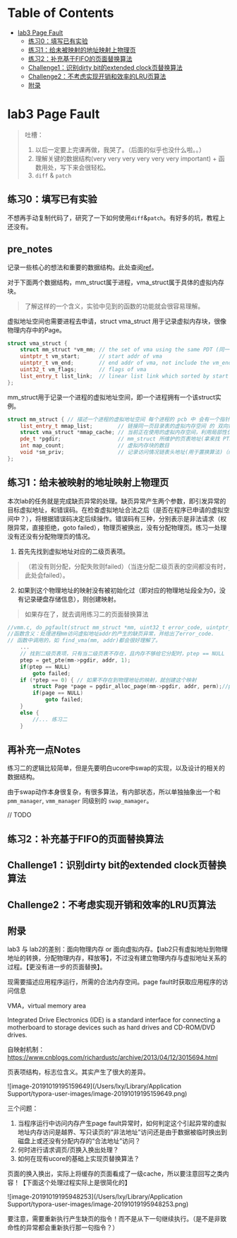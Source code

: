 Table of Contents
=================

* [lab3 Page Fault](#lab3-page-fault)
    * [练习0：填写已有实验](#练习0填写已有实验)
    * [练习1：给未被映射的地址映射上物理页](#练习1给未被映射的地址映射上物理页)
    * [练习2：补充基于FIFO的页面替换算法](#练习2补充基于fifo的页面替换算法)
    * [Challenge1：识别dirty bit的extended clock页替换算法](#challenge1识别dirty-bit的extended-clock页替换算法)
    * [Challenge2：不考虑实现开销和效率的LRU页算法](#challenge2不考虑实现开销和效率的lru页算法)
    * [附录](#附录)

# lab3 Page Fault

> 吐槽：
> 1. 以后一定要上完课再做，我哭了。（后面的似乎也没什么啦。。）
> 2. 理解关键的数据结构(very very very very very very important) + 函数用处，写下来会很轻松。
> 3. `diff` & `patch`

## 练习0：填写已有实验

不想再手动复制代码了，研究了一下如何使用`diff`&`patch`。有好多的坑，教程上还没有。

## pre_notes

记录一些核心的想法和重要的数据结构。此处查阅[ref](https://yuerer.com/%E6%93%8D%E4%BD%9C%E7%B3%BB%E7%BB%9F-uCore-Lab-3/)。

对于下面两个数据结构，mm_struct属于进程，vma_struct属于具体的虚拟内存块。

> 了解这样的一个含义，实验中见到的函数的功能就会很容易理解。

虚拟地址空间也需要进程去申请，struct vma_struct 用于记录虚拟内存块，很像物理内存中的Page。

```c++
struct vma_struct {
    struct mm_struct *vm_mm; // the set of vma using the same PDT (同一目录表，即同一进程)
    uintptr_t vm_start;      // start addr of vma 
    uintptr_t vm_end;        // end addr of vma, not include the vm_end itself
    uint32_t vm_flags;       // flags of vma
    list_entry_t list_link;  // linear list link which sorted by start addr of vma
};
```

mm_struct用于记录一个进程的虚拟地址空间，即一个进程拥有一个该struct实例。
```c++
struct mm_struct { // 描述一个进程的虚拟地址空间 每个进程的 pcb 中 会有一个指针指向本结构体
    list_entry_t mmap_list;        // 链接同一页目录表的虚拟内存空间 的 双向链表的 头节点（即这个进程的虚拟地址空间声明的[虚拟内存块的链表头]）
    struct vma_struct *mmap_cache; // 当前正在使用的虚拟内存空间，利用局部性优化
    pde_t *pgdir;                  // mm_struct 所维护的页表地址(拿来找 PTE)（一级页表地址）
    int map_count;                 // 虚拟内存块的数目
    void *sm_priv;                 // 记录访问情况链表头地址(用于置换算法)（给swap manager使用）
};
```

## 练习1：给未被映射的地址映射上物理页

本次lab的任务就是完成缺页异常的处理。缺页异常产生两个参数，即引发异常的目标虚拟地址，和错误码。在检查虚拟地址合法之后（是否在程序已申请的虚拟空间中？），将根据错误码决定后续操作。错误码有三种，分别表示是非法请求（权限异常，直接拒绝，goto failed），物理页被换出，没有分配物理页。练习一处理没有还没有分配物理页的情况。

1. 首先先找到虚拟地址对应的二级页表项。

> （若没有则分配，分配失败则failed）（当连分配二级页表的空间都没有时，此处会failed）。

2. 如果到这个物理地址的映射没有被初始化过（即对应的物理地址段全为0，没有记录硬盘存储信息），则创建映射。

> 如果存在了，就去调用练习二的页面替换算法

```c++
//vmm.c, do_pgfault(struct mm_struct *mm, uint32_t error_code, uintptr_t addr)
//函数含义：处理进程mm访问虚拟地址addr的产生的缺页异常，并给出了error_code.
// 函数中调用的，如 find_vma(mm, addr)都会很好理解了。
    ...
    // 找到二级页表项，只有当二级页表不存在，且内存不够给它分配时，ptep == NULL
    ptep = get_pte(mm->pgdir, addr, 1);              
    if(ptep == NULL)
        goto failed;
    if (*ptep == 0) { // 如果不存在到物理地址的映射，就创建这个映射
        struct Page *page = pgdir_alloc_page(mm->pgdir, addr, perm);//perm is short for permission
        if(page == NULL)
            goto failed;
    }
    else {
        //... 练习二
    }
```

## 再补充一点Notes

练习二的逻辑比较简单，但是先要明白ucore中swap的实现，以及设计的相关的数据结构。

由于swap动作本身很复杂，有很多算法，有内部状态，所以单独抽象出一个和`pmm_manager`, `vmm_manager` 同级别的 `swap_mamager`。

// TODO

## 练习2：补充基于FIFO的页面替换算法

## Challenge1：识别dirty bit的extended clock页替换算法



## Challenge2：不考虑实现开销和效率的LRU页算法


## 附录

lab3 与 lab2的差别：面向物理内存 or 面向虚拟内存。【lab2只有虚拟地址到物理地址的转换，分配物理内存，释放等】，不过没有建立物理内存与虚拟地址关系的过程。【更没有进一步的页面替换】。

现需要描述应用程序运行，所需的合法内存空间。page fault时获取应用程序的访问信息

VMA，virtual memory area

Integrated Drive Electronics (IDE) is a standard interface for connecting a motherboard to storage devices such as hard drives and CD-ROM/DVD drives. 

自映射机制：<https://www.cnblogs.com/richardustc/archive/2013/04/12/3015694.html>

页表项结构，标志位含义。其实产生了很大的差异。

![image-20191019195159649](/Users/lxy/Library/Application Support/typora-user-images/image-20191019195159649.png)

三个问题：

1. 当程序运行中访问内存产生page fault异常时，如何判定这个引起异常的虚拟地址内存访问是越界、写只读页的“非法地址”访问还是由于数据被临时换出到磁盘上或还没有分配内存的“合法地址”访问？
2. 何时进行请求调页/页换入换出处理？
3. 如何在现有ucore的基础上实现页替换算法？

页面的换入换出，实际上将缓存的页面看成了一级cache，所以要注意回写之类内容！【下面这个处理过程实际上是很简化的】

![image-20191019195948253](/Users/lxy/Library/Application Support/typora-user-images/image-20191019195948253.png)

要注意，需要重新执行产生缺页的指令！而不是从下一句继续执行。（是不是非致命性的异常都会重新执行那一句指令？）
